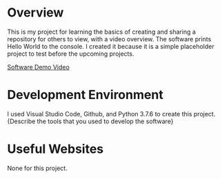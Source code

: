 # Overview

This is my project for learning the basics of creating and sharing a repository for others to view, with a video overview. The software prints Hello World to the console. I created it because it is a simple placeholder project to test before the upcoming projects.

[Software Demo Video](http://youtube.link.goes.here)

# Development Environment

I used Visual Studio Code, Github, and Python 3.7.6 to create this project.
{Describe the tools that you used to develop the software}


# Useful Websites

None for this project.
